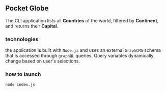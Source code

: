 ## Pocket Globe
The CLI application lists all **Countries** of the world, filtered by **Continent**, and returns
their **Capital**.

### technologies
the application is built with `Node.js` and uses an external `GraphCMS` schema that
is accessed through `graphQL` queries. Query variables dynamically change based on
user's selections.

### how to launch
`node index.js`
